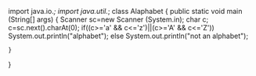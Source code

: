 import java.io.*;
import java.util.*;
class Alaphabet 
{
	public static void main (String[] args) 
	{
	  Scanner sc=new Scanner (System.in);
	  char c;
	  c=sc.next().charAt(0);
	 if((c>='a' && c<='z')||(c>='A' && c<='Z'))
	   System.out.println("alphabet");
	  else
	    System.out.println("not an alphabet");
	
		
	}
}
